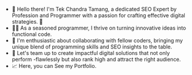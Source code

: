 - 👋 Hello there! I'm Tek Chandra Tamang, a dedicated SEO Expert by Profession and Programmer with a passion for crafting effective digital strategies. 🚀
- 👨‍💻 As a seasoned programmer, I thrive on turning innovative ideas into functional code.
- 🤝 I'm enthusiastic about collaborating with fellow coders, bringing my unique blend of programming skills and SEO insights to the table.
- 🤖 Let's team up to create impactful digital solutions that not only perform -flawlessly but also rank high and attract the right audience.
- 📈 Here, you can See my Portfolio.
